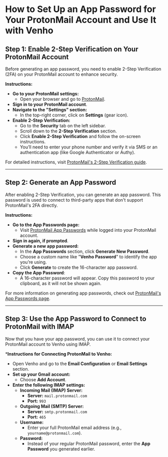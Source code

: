 # How to Set Up an App Password for Your ProtonMail Account and Use It with Venho

## Step 1: Enable 2-Step Verification on Your ProtonMail Account

Before generating an app password, you need to enable 2-Step Verification (2FA) on your ProtonMail account to enhance security.

**Instructions:**

- **Go to your ProtonMail settings:**
    - Open your browser and go to [ProtonMail](https://protonmail.com).
- **Sign in to your ProtonMail account**.
- **Navigate to the "Settings" section:**
    - In the top-right corner, click on **Settings** (gear icon).
- **Enable 2-Step Verification:**
    - Go to the **Security** tab on the left sidebar.
    - Scroll down to the **2-Step Verification** section.
    - Click **Enable 2-Step Verification** and follow the on-screen instructions.
    - You’ll need to enter your phone number and verify it via SMS or an authentication app (like Google Authenticator or Authy).

For detailed instructions, visit [ProtonMail's 2-Step Verification guide](https://proton.me/support/2fa).

---

## Step 2: Generate an App Password

After enabling 2-Step Verification, you can generate an app password. This password is used to connect to third-party apps that don't support ProtonMail's 2FA directly.

**Instructions:**

- **Go to the App Passwords page:**
    - Visit [ProtonMail App Passwords](https://proton.me/support/app-passwords) while logged into your ProtonMail account.
- **Sign in again, if prompted**.
- **Generate a new app password:**
    - In the **App Passwords** section, click **Generate New Password**.
    - Choose a custom name like "**Venho Password**" to identify the app you’re using.
    - Click **Generate** to create the 16-character app password.
- **Copy the App Password**:
    - A 16-character password will appear. Copy this password to your clipboard, as it will not be shown again.

For more information on generating app passwords, check out [ProtonMail's App Passwords page](https://proton.me/support/app-passwords).

---

## Step 3: Use the App Password to Connect to ProtonMail with IMAP

Now that you have your app password, you can use it to connect your ProtonMail account to Venho using IMAP.

***Instructions for Connecting ProtonMail to Venho:**

- Open Venho and go to the **Email Configuration** or **Email Settings** section.
- **Set up your Gmail account:**
    - Choose **Add Account**.
- **Enter the following IMAP settings:**
    - **Incoming Mail (IMAP) Server:**
        - **Server:** `mail.protonmail.com`
        - **Port:** `993`
    - **Outgoing Mail (SMTP) Server:**
        - **Server:** `smtp.protonmail.com`
        - **Port:** `465`
    - **Username:**  
        - Enter your full ProtonMail email address (e.g., `yourname@protonmail.com`).
    - **Password:**  
        - Instead of your regular ProtonMail password, enter the **App Password** you generated earlier.
